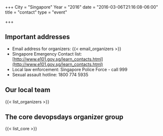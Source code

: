 +++
City = "Singapore"
Year = "2016"
date = "2016-03-06T21:16:08-06:00"
title = "contact"
type = "event"


+++

## Important addresses

* Email address for organizers: {{< email_organizers >}}
* Singapore Emergency Contact list: [http://www.e101.gov.sg/learn_contacts.html](http://www.e101.gov.sg/learn_contacts.html)
* Local law enforcement: Singapore Police Force - call 999
* Sexual assault hotline: 1800 774 5935

## Our local team

{{< list_organizers >}}

## The core devopsdays organizer group

{{< list_core >}}
